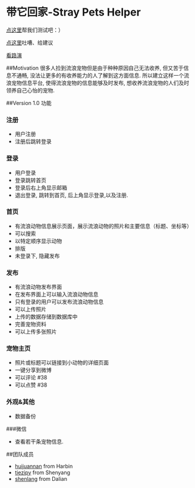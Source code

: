 # 带它回家-Stray Pets Helper

[点这里](http://testpet.sinaapp.com)帮我们测试吧：）  

[点这里](https://github.com/xpgeng/straypetshelper/issues/22)吐嘈、给建议

[看路演](http://v.youku.com/v_show/id_XMTQyNjM4NzY5Ng==.html)

##Motivation
很多人捡到流浪宠物但是由于种种原因自己无法收养, 但又苦于信息不通畅, 没法让更多的有收养能力的人了解到这方面信息. 所以建立这样一个流浪宠物信息平台, 使得流浪宠物的信息能够及时发布, 想收养流浪宠物的人们及时领养自己心怡的宠物.



##Version 1.0 功能
### 注册
- 用户注册
- 注册后跳转登录

### 登录
- 用户登录
- 登录跳转首页
- 登录后右上角显示邮箱
- 退出登录, 跳转到首页, 后上角显示登录,以及注册.

### 首页
- 有流浪动物信息展示页面，展示流浪动物的照片和主要信息（标题、坐标等）
- 可以搜索
- 以特定顺序显示动物
- 排版
- 未登录下, 隐藏发布

### 发布
- 有流浪动物发布界面
- 在发布界面上可以输入流浪动物信息
- 只有登录的用户可以发布流浪动物信息
- 可以上传照片
- 上传的数据存储到数据库中
- 完善宠物资料
- 可以上传多张照片


### 宠物主页
- 照片或标题可以链接到小动物的详细页面
- 一键分享到微博
- 可以评论 #38 
- 可以点赞 #38


### 外观&其他
- 数据备份

###微信
- 查看若干条宠物信息.
   



##团队成员
- [huijuannan](https://github.com/huijuannan) from Harbin
- [tiezipy](https://github.com/tiezipy) from Shenyang
- [shenlang](https://github.com/xpgeng) from Dalian

